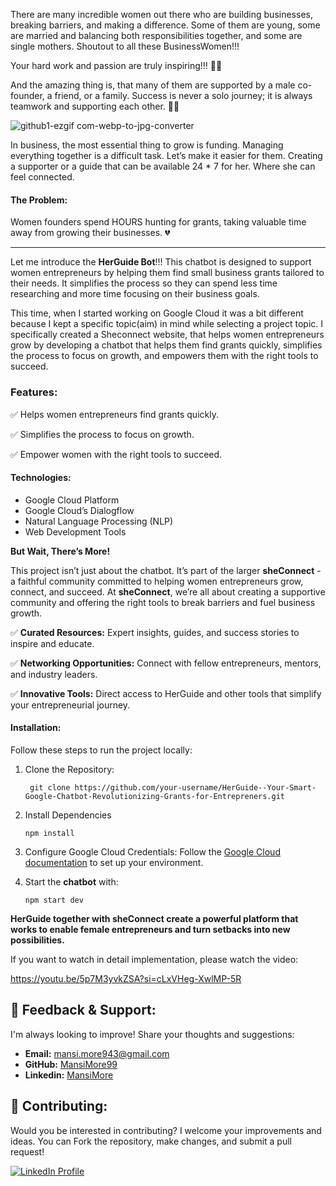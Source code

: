 There are many incredible women out there who are building businesses, breaking barriers, and making a difference. Some of them are young, some are married and balancing both responsibilities together, and some are single mothers. Shoutout to all these BusinessWomen!!!

Your hard work and passion are truly inspiring!!! 🤩🙌

And the amazing thing is, that many of them are supported by a male co-founder, a friend, or a family. Success is never a solo journey; it is always teamwork and supporting each other. 💪✨

![github1-ezgif com-webp-to-jpg-converter](https://github.com/user-attachments/assets/2072693d-ae7a-4e53-8d09-c2d912206f75)

In business, the most essential thing to grow is funding. Managing everything together is a difficult task. Let’s make it easier for them. Creating a supporter or a guide that can be available 24 * 7 for her. Where she can feel connected.

#### The Problem:
Women founders spend HOURS hunting for grants, taking valuable time away from growing their businesses. 💔

---------------------------------------------------------------------------------------------------------------------------------------------------------------------------------

Let me introduce the **HerGuide Bot**!!!
This chatbot is designed to support women entrepreneurs by helping them find small business grants tailored to their needs. It simplifies the process so they can spend less time researching and more time focusing on their business goals.

This time, when I started working on Google Cloud it was a bit different because I kept a specific topic(aim) in mind while selecting a project topic. I specifically created a Sheconnect website, that helps women entrepreneurs grow by developing a chatbot that helps them find grants quickly, simplifies the process to focus on growth, and empowers them with the right tools to succeed.

### Features:

✅ Helps women entrepreneurs find grants quickly.

✅ Simplifies the process to focus on growth.

✅ Empower women with the right tools to succeed.

#### Technologies:

* Google Cloud Platform
* Google Cloud’s Dialogflow
* Natural Language Processing (NLP)
* Web Development Tools

**But Wait, There’s More!**

This project isn’t just about the chatbot. It’s part of the larger **sheConnect** - a faithful community committed to helping women entrepreneurs grow, connect, and succeed. At **sheConnect**, we’re all about creating a supportive community and offering the right tools to break barriers and fuel business growth.

✅ **Curated Resources:** Expert insights, guides, and success stories to inspire and educate.

✅ **Networking Opportunities:** Connect with fellow entrepreneurs, mentors, and industry leaders.

✅ **Innovative Tools:** Direct access to HerGuide and other tools that simplify your entrepreneurial journey.


#### Installation:

Follow these steps to run the project locally:

1. Clone the Repository:
   ```
    git clone https://github.com/your-username/HerGuide--Your-Smart-Google-Chatbot-Revolutionizing-Grants-for-Entrepreners.git
   ```

2. Install Dependencies
   ```
   npm install
   ```

3. Configure Google Cloud Credentials: Follow the [Google Cloud documentation](https://cloud.google.com/) to set up your environment.
   
5. Start the **chatbot** with:
   ```
   npm start dev
   ```

**HerGuide together with sheConnect create a powerful platform that works to enable female entrepreneurs and turn setbacks into new possibilities.**

If you want to watch in detail implementation, please watch the video:

https://youtu.be/5p7M3yvkZSA?si=cLxVHeg-XwlMP-5R

## 💬 Feedback & Support:

I'm always looking to improve! Share your thoughts and suggestions:

- **Email:** mansi.more943@gmail.com
- **GitHub:** [MansiMore99](https://github.com/MansiMore99)
- **Linkedin:** [MansiMore](https://linkedin.com/in/mansi-more-0943)

## 📢 Contributing:

Would you be interested in contributing? I welcome your improvements and ideas. You can Fork the repository, make changes, and submit a pull request!


<a href="https://www.linkedin.com/in/mansi-more-0943/"> ![LinkedIn Profile](https://img.shields.io/badge/LinkedIn-0077B5?style=for-the-badge&logo=linkedin&logoColor=white) </a>


